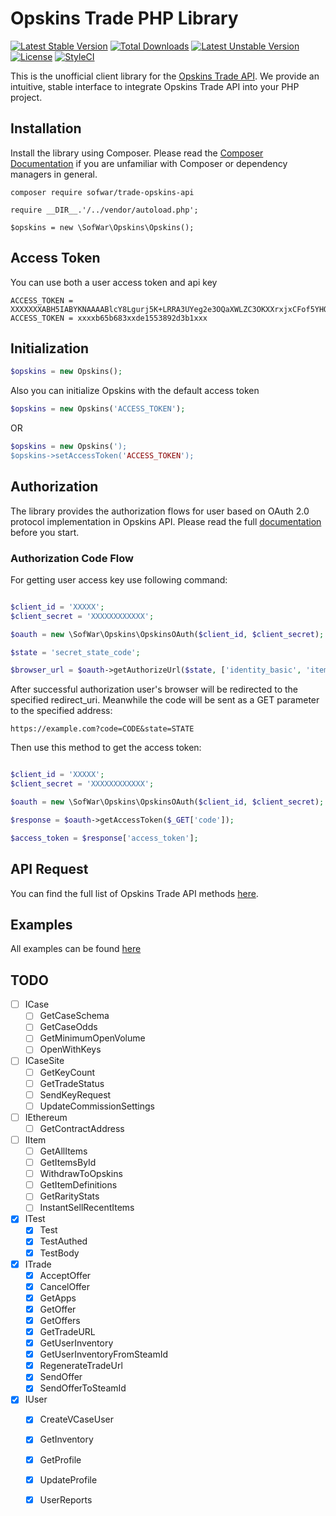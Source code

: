 # Opskins Trade PHP Library

[![Latest Stable Version](https://poser.pugx.org/sofwar/trade-opskins-api/v/stable)](https://packagist.org/packages/sofwar/trade-opskins-api)
[![Total Downloads](https://poser.pugx.org/sofwar/trade-opskins-api/downloads)](https://packagist.org/packages/sofwar/trade-opskins-api)
[![Latest Unstable Version](https://poser.pugx.org/sofwar/trade-opskins-api/v/unstable)](https://packagist.org/packages/sofwar/trade-opskins-api)
[![License](https://poser.pugx.org/sofwar/trade-opskins-api/license)](https://packagist.org/packages/sofwar/trade-opskins-api)
[![StyleCI](https://styleci.io/repos/170465419/shield)](https://styleci.io/repos/170465419)

This is the unofficial client library for the [Opskins Trade API][1]. We provide an intuitive, stable interface to integrate Opskins Trade API into your PHP project.

## Installation

Install the library using Composer. Please read the [Composer Documentation](https://getcomposer.org/doc/01-basic-usage.md) if you are unfamiliar with Composer or dependency managers in general.

```text
composer require sofwar/trade-opskins-api
```

```text
require __DIR__.'/../vendor/autoload.php';

$opskins = new \SofWar\Opskins\Opskins();
```

## Access Token 
You can use both a user access token and api key
```text
ACCESS_TOKEN = XXXXXXXABH5IABYKNAAAABlcY8Lgurj5K+LRRA3UYeg2e3OQaXWLZC3OKXXrxjxCFof5YHQ=
ACCESS_TOKEN = xxxxb65b683xxde1553892d3b1xxx
```

## Initialization

```php
$opskins = new Opskins();
```

Also you can initialize Opskins with the default access token

```php
$opskins = new Opskins('ACCESS_TOKEN');   
```
OR
```php 
$opskins = new Opskins(');  
$opskins->setAccessToken('ACCESS_TOKEN'); 
```

## Authorization
The library provides the authorization flows for user based on OAuth 2.0 protocol implementation in Opskins API. Please read the full [documentation][3] before you start.

### Authorization Code Flow
For getting user access key use following command:

```php

$client_id = 'XXXXX';
$client_secret = 'XXXXXXXXXXXX';

$oauth = new \SofWar\Opskins\OpskinsOAuth($client_id, $client_secret);

$state = 'secret_state_code';

$browser_url = $oauth->getAuthorizeUrl($state, ['identity_basic', 'items']);
```

After successful authorization user's browser will be redirected to the specified redirect_uri. Meanwhile the code will be sent as a GET parameter to the specified address:

```text
https://example.com?code=CODE&state=STATE
```
Then use this method to get the access token:

```php

$client_id = 'XXXXX';
$client_secret = 'XXXXXXXXXXXX';

$oauth = new \SofWar\Opskins\OpskinsOAuth($client_id, $client_secret);

$response = $oauth->getAccessToken($_GET['code']);

$access_token = $response['access_token'];
```

## API Request
You can find the full list of Opskins Trade API methods [here][1].

## Examples

All examples can be found [here][2]

## TODO
- [ ] ICase
    - [ ] GetCaseSchema
    - [ ] GetCaseOdds
    - [ ] GetMinimumOpenVolume
    - [ ] OpenWithKeys
- [ ] ICaseSite
    - [ ] GetKeyCount
    - [ ] GetTradeStatus
    - [ ] SendKeyRequest
    - [ ] UpdateCommissionSettings
- [ ] IEthereum
    - [ ] GetContractAddress
- [ ] IItem
    - [ ] GetAllItems
    - [ ] GetItemsById
    - [ ] WithdrawToOpskins
    - [ ] GetItemDefinitions
    - [ ] GetRarityStats
    - [ ] InstantSellRecentItems
- [X] ITest
    - [X] Test
    - [X] TestAuthed
    - [X] TestBody
- [X] ITrade
    - [X] AcceptOffer
    - [X] CancelOffer
    - [X] GetApps
    - [X] GetOffer
    - [X] GetOffers
    - [X] GetTradeURL
    - [X] GetUserInventory
    - [X] GetUserInventoryFromSteamId
    - [X] RegenerateTradeUrl
    - [X] SendOffer
    - [X] SendOfferToSteamId
- [X] IUser
    - [X] CreateVCaseUser
    - [X] GetInventory
    - [X] GetProfile
    - [X] UpdateProfile
    - [X] UserReports


[1]: https://github.com/OPSkins/trade-opskins-api
[2]: https://github.com/sofwar/trade-opskins-api/tree/master/examples
[3]: https://docs.opskins.com/public/en.html#oauth